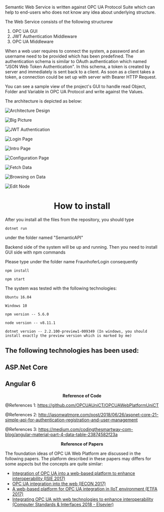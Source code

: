 Semantic Web Service is written against OPC UA Protocol Suite which can help to end-users who does not know any idea about underlying structure.

The Web Service consists of the following structurew

1) OPC UA  GUI
2) JWT Authentication Middleware
3) OPC UA Middleware 

When a web user requires to connect the system, a password and an username need to be provided which has been predefined.
The authentication schema is similar to OAuth authentication which named "JSON Web Token Authentication". In this schema, a token is created
by server and immediately is sent back to a client. As soon as a client takes a token, a connection could be set up with server with Bearer
HTTP Request.


You can see a sample view of the project's GUI to handle read Object, Folder and Variable in OPC UA Protocol and write against the Values.



The architecture is depicted as below:


![Architecture Design](https://github.com/zointblackbriar/SemanticWebAPI/blob/master/img/Architectural_Design.png)


![Big Picture](https://github.com/zointblackbriar/SemanticWebAPI/blob/master/img/Big_Picture.png)


![JWT Authentication](https://github.com/zointblackbriar/SemanticWebAPI/blob/master/img/JWT_Authentication.png)


![Login Page](https://github.com/zointblackbriar/SemanticWebAPI/blob/master/img/LoginPage.png)


![Intro Page](https://github.com/zointblackbriar/SemanticWebAPI/blob/master/img/IntroPage.png)


![Configuration Page](https://github.com/zointblackbriar/SemanticWebAPI/blob/master/img/Configuration_on_GUI.png)


![Fetch Data](https://github.com/zointblackbriar/SemanticWebAPI/blob/master/img/FetchData.png)


![Browsing on Data](https://github.com/zointblackbriar/SemanticWebAPI/blob/master/img/Browsing_on_Data.png)


![Edit Node](https://github.com/zointblackbriar/SemanticWebAPI/blob/master/img/Edit_Node.png)




<h1 align="center"> <b><strong> How to install </strong></b></h1>

After you install all the files from the repository, you should type 

`dotnet run` 

under the folder named "SemanticAPI"

Backend side of the system will be up and running. Then you need to install GUI side with npm commands

Please type under the folder name FraunhoferLogin consequently 

`npm install`

`npm start`

The system was tested with the following technologies:

`Ubuntu 16.04`

`Windows 10`

`npm version -- 5.6.0`

`node version -- v8.11.1`

`dotnet version -- 2.2.100-preview1-009349 (In windows, you should install exactly the preview version which is marked by me)`


## The following technologies has been used:

## ASP.Net Core
## Angular 6

<p align="center"> <b><strong>Reference of Code</strong></b> </p>

@References 1: https://github.com/OPCUAUniCT/OPCUAWebPlatformUniCT

@References 2: http://jasonwatmore.com/post/2018/06/26/aspnet-core-21-simple-api-for-authentication-registration-and-user-management

@References 3: https://medium.com/codingthesmartway-com-blog/angular-material-part-4-data-table-23874582f23a

<p align="center"> <b><strong>Reference of Papers </strong></b></p>

The foundation ideas of OPC UA Web Platform are discussed in the following papers. The platform described in these papers 
may differs for some aspects but the concepts are quite similar:

- [Integration of OPC UA into a web-based platform to enhance interoperability (ISIE 2017)](https://ieeexplore.ieee.org/document/8001417/)
- [OPC UA integration into the web (IECON 2017)](https://ieeexplore.ieee.org/document/8216590/)
- [A web-based platform for OPC UA integration in IIoT environment (ETFA 2017)](https://ieeexplore.ieee.org/document/8247713/)
- [Integrating OPC UA with web technologies to enhance interoperability (Computer Standards & Interfaces 2018 - Elsevier)](https://doi.org/10.1016/j.csi.2018.04.004)

